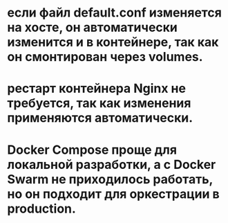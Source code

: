 # если файл default.conf изменяется на хосте, он автоматически изменится и в контейнере, так как он смонтирован через volumes.
# рестарт контейнера Nginx не требуется, так как изменения применяются автоматически.
# Docker Compose проще для локальной разработки, а с Docker Swarm не приходилось работать, но он подходит для оркестрации в production.

